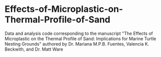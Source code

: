 # Effects-of-Microplastic-on-Thermal-Profile-of-Sand
Data and analysis code corresponding to the manuscript "The Effects of Microplastic on the Thermal Profile of Sand: Implications for Marine Turtle Nesting Grounds" authored by Dr. Mariana M.P.B. Fuentes, Valencia K. Beckwith, and Dr. Matt Ware

